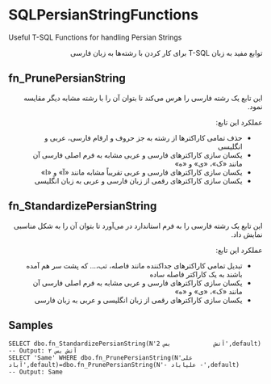 # SQLPersianStringFunctions
Useful T-SQL Functions for handling Persian Strings
<p dir='rtl' align='right'>
توابع مفید به زبان T-SQL برای کار کردن با رشته‌ها به زبان فارسی
</p>

## fn_PrunePersianString
<p dir='rtl' align='right'>
  این تابع یک رشته فارسی را هرس می‌کند تا بتوان آن را با رشته مشابه دیگر مقایسه نمود.
</p>
<p dir='rtl' align='right'>
  عملکرد این تابع:
  <ul dir='rtl' align='right'>
    <li>حذف تمامی کاراکترها از رشته به جز حروف و ارقام فارسی، عربی و انگلیسی</li>
    <li>یکسان سازی کاراکترهای فارسی و عربی مشابه به فرم اصلی فارسی آن مانند «ک»، «ی» و «ه»</li>
    <li>یکسان سازی کاراکترهای فارسی و عربی تقریباً مشابه مانند «آ» و «ا»</li>
    <li>یکسان سازی کاراکترهای رقمی از زبان فارسی و عربی به زبان انگلیسی</li>
  </ul>
</p>

## fn_StandardizePersianString
<p dir='rtl' align='right'>
این تابع یک رشته فارسی را به فرم استاندارد در می‌آورد تا بتوان آن را به شکل مناسبی نمایش داد.
</p>
<p dir='rtl' align='right'>
  عملکرد این تابع:
  <ul dir='rtl' align='right'>
    <li>تبدیل تمامی کاراکترهای جداکننده مانند فاصله، تب،... که پشت سر هم آمده باشند به یک کاراکتر فاصله ساده</li>
    <li>یکسان سازی کاراکترهای فارسی و عربی مشابه به فرم اصلی فارسی آن مانند «ک»، «ی» و «ه»</li>
    <li>یکسان سازی کاراکترهای رقمی از زبان انگلیسی و عربی به زبان فارسی</li>
  </ul>
</p>

## Samples
```
SELECT dbo.fn_StandardizePersianString(N'آتش            بس 2',default)
-- Output: آتش بس ۲
SELECT 'Same' WHERE dbo.fn_PrunePersianString(N'علی آباد',default)=dbo.fn_PrunePersianString(N'- علیاباد -',default)
-- Output: Same
```

